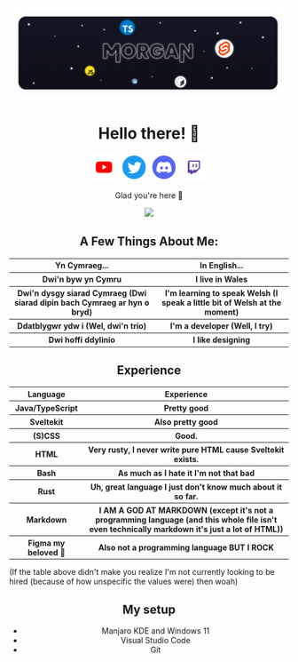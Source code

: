 <a align="center" href="https://morganuk.ga" >
  <img src="./assets/Banner.png" alt="Banner" >
</a>

<h1 align="center">Hello there! 👋</h1>

<p align="center">
  <a href="https://youtube.com/channel/UCOQy316owDNY-D8q-Q5lttw?sub_confirmation=1"><img src="./assets/icons/youtube.svg" alt="YouTube Subscribe" width="50" /></a>
  <a href="https://twitter.com/thisismorgan_"><img src="./assets/icons/twitter.svg" alt="Twitter" width="50" /></a>
  <a href="https://discord.com/invite/Dk9QTEw7Ud"><img src="./assets/icons/discord.svg" alt="Discord" width="50" /></a>
  <a href="https://twitch.tv/thisismorganj"><img src="./assets/icons/twitch.svg" alt="Twitch" width="50" /></a>
</p>

<p align="center">Glad you're here 🤗</p>

<p align="center">
  <img src="https://github-readme-stats.vercel.app/api?username=MorganWJones" />
</p>

<h2 align="center">A Few Things About Me:</h2>

<table align="center">
  <tr>
    <th>Yn Cymraeg...</th>
    <th>In English...</th>
  </tr>
  <tr>
    <th>Dwi'n byw yn Cymru</th>
    <th>I live in Wales</th>
  </tr>
  <tr>
    <th>Dwi'n dysgy siarad Cymraeg (Dwi siarad dipin bach Cymraeg ar hyn o bryd)</th>
    <th>I'm learning to speak Welsh (I speak a little bit of Welsh at the moment)</th>
  </tr>
  <tr>
    <th>Ddatblygwr ydw i (Wel, dwi'n trio)</th>
    <th>I'm a developer (Well, I try)</th>
  </tr>
  <tr>
    <th>Dwi hoffi ddylinio</th>
    <th>I like designing</th>
  </tr>
</table>

<h2 align="center">Experience</h2>
<table align="center">
  <tr>
    <th>Language</th>
    <th>Experience</th>
  </tr>
  <tr>
    <th>Java/TypeScript</th>
    <th>Pretty good</th>
  </tr>
  <tr>
    <th>Sveltekit</th>
    <th>Also pretty good</th>
  </tr>
  <tr>
    <th>(S)CSS</th>
    <th>Good.</th>
  </tr>
  <tr>
    <th>HTML</th>
    <th>Very rusty, I never write pure HTML cause Sveltekit exists.</th>
  </tr>
  <tr>
    <th>Bash</th>
    <th>As much as I hate it I'm not that bad</th>
  </tr>
  <tr>
    <th>Rust</th>
    <th>Uh, great language I just don't know much about it so far.</th>
  </tr>
  <tr>
    <th>Markdown</th>
    <th>I AM A GOD AT MARKDOWN (except it's not a programming language (and this whole file isn't even technically markdown it's just a lot of HTML))</th>
  </tr>
  <tr>
    <th>Figma my beloved 🥰</th>
    <th>Also not a programming language BUT I ROCK</th>
  </tr>
</table>

<p>(If the table above didn't make you realize I'm not currently looking to be hired (because of how unspecific the values were) then woah)</p>

<h2 align="center">My setup</h2>

<ul align="center">
  <li>Manjaro KDE and Windows 11</li>
  <li>Visual Studio Code</li>
  <li>Git</li>
</ul>
